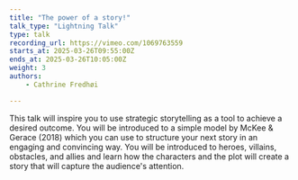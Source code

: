 ```yaml
---
title: "The power of a story!"
talk_type: "Lightning Talk"
type: talk
recording_url: https://vimeo.com/1069763559
starts_at: 2025-03-26T09:55:00Z
ends_at: 2025-03-26T10:05:00Z
weight: 3
authors:
    - Cathrine Fredhøi

---
```

This talk will inspire you to use strategic storytelling as a tool to achieve a desired outcome. You will be introduced to a simple model by McKee & Gerace (2018) which you can use to structure your next story in an engaging and convincing way. You will be introduced to heroes, villains, obstacles, and allies and learn how the characters and the plot will create a story that will capture the audience's attention.
